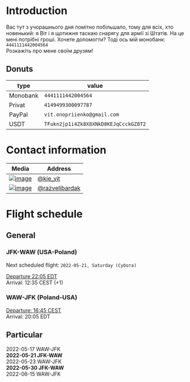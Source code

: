 # Introduction

Вас тут з учорашнього дня помітно побільшало, тому для всіх, хто новенький: я Віт і я щотижня таскаю снарягу для армії зі Штатів. На це мені потрібні гроші. Хочете допомогти? Тоді ось мій монобанк:
`4441111442004564`  
Розкажіть про мене своїм друзям!

## Donuts

| type     | value                                |
| -------- | ------------------------------------ |
| Monobank | `4441111442004564`                   |
| Privat   | `4149499300097787`                   |
| PayPal   | `vit.onopriienko@gmail.com`          |
| USDT     | `TFukn2jp1i4Zk8X8XNkD8KEJqCcckGZ8T2` |


# Contact information

| Media     | Address                                |
| -------- | ------------------------------------ |
| [![image](https://img.shields.io/badge/Telegram-2CA5E0?style=for-the-badge&logo=telegram&logoColor=white)](https://t.me/kie_vit)                    | [@kie_vit](https://t.me/kie_vit)       |
| [![image](https://img.shields.io/badge/Facebook-1877F2?style=for-the-badge&logo=facebook&logoColor=white)](https://www.facebook.com/razvelibardak/) | [@razvelibardak](https://www.facebook.com/razvelibardak/) |


# Flight schedule
## General
### JFK-WAW (USA-Poland)
Next scheduled flight: `2022-05-21, Saturday (Субота)`

[Departure 22:05 EDT](https://flightaware.com/live/flight/LOT27)  
Arrival: 12:35 CEST (+1)

### WAW-JFK (Poland-USA)

[Departure: 16:45 CEST](https://flightaware.com/live/flight/LOT26)  
Arrival: 20:05 EDT

## Particular
2022-05-17 WAW-JFK  
**2022-05-21 JFK-WAW**  
2022-05-23 WAW-JFK  
**2022-05-30 JFK-WAW**  
2022-06-15 WAW-JFK  